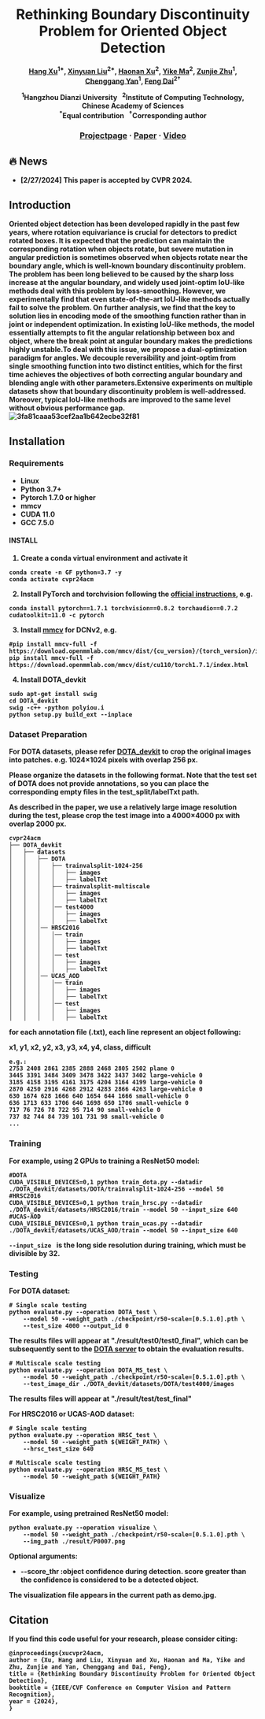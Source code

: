 <div align="center">

# <b>Rethinking Boundary Discontinuity Problem for Oriented Object Detection

[Hang Xu](https://hangxu-cv.github.io/)<sup>1*</sup>, [Xinyuan Liu](https://antxinyuan.github.io/)<sup>2*</sup>, [Haonan Xu](https://scholar.google.com/citations?user=Up_a2VAAAAAJ&hl=zh-CN)<sup>2</sup>, [Yike Ma](http://www.ict.cas.cn/sourcedb_ict_cas/cn/jssrck/201511/t20151119_4470413.html)<sup>2</sup>, [Zunjie Zhu](http://iipl.net.cn/index/team_details/id/129.aspx)<sup>1</sup>, [Chenggang Yan](https://cgyan-iipl.github.io/)<sup>1</sup>, [Feng Dai](http://www.ict.cas.cn/sourcedb_ict_cas/cn/jssrck/201404/t20140422_4096774.html)<sup>2†</sup>

<p><sup>1</sup>Hangzhou Dianzi University &nbsp;&nbsp;<sup>2</sup>Institute of Computing Technology, Chinese Academy of Sciences
<br><sup>*</sup>Equal contribution &nbsp;&nbsp;<sup>&dagger;</sup>Corresponding author<p>

### [Projectpage]() · [Paper](https://arxiv.org/abs/2305.10061) · [Video]()

</div>

## :fire: News
- **[2/27/2024]** This paper is accepted by CVPR 2024.

## Introduction
Oriented object detection has been developed rapidly in the past few years, where rotation equivariance is crucial for detectors to predict rotated boxes. It is expected that the prediction can maintain the corresponding rotation when objects rotate, but severe mutation in angular prediction is sometimes observed when objects rotate near the boundary angle, which is well-known boundary discontinuity problem. The problem has been long believed to be caused by the sharp loss increase at the angular boundary, and widely used joint-optim IoU-like methods deal with this problem by loss-smoothing. However, we experimentally find that even state-of-the-art IoU-like methods actually fail to solve the problem. On further analysis, we find that the key to solution lies in encoding mode of the smoothing function rather than in joint or independent optimization. In existing IoU-like methods, the model essentially attempts to fit the angular relationship between box and object, where the break point at angular boundary makes the predictions highly unstable.To deal with this issue, we propose a dual-optimization paradigm for angles. We decouple reversibility and joint-optim from single smoothing function into two distinct entities, which for the first time achieves the objectives of both correcting angular boundary and blending angle with other parameters.Extensive experiments on multiple datasets show that boundary discontinuity problem is well-addressed. Moreover, typical IoU-like methods are improved to the same level without obvious performance gap.
![3fa81caaa53cef2aa1b642ecbe32f81](https://github.com/HangXu-CV/cvpr24acm/blob/main/rotation_invarience.png)

## Installation
### Requirements
* Linux
* Python 3.7+
* Pytorch 1.7.0 or higher
* mmcv
* CUDA 11.0
* GCC 7.5.0

####  INSTALL
1. Create a conda virtual environment and activate it

```
conda create -n GF python=3.7 -y
conda activate cvpr24acm
```

2. Install PyTorch and torchvision following the [official instructions](https://pytorch.org/), e.g.

`conda install pytorch==1.7.1 torchvision==0.8.2 torchaudio==0.7.2 cudatoolkit=11.0 -c pytorch`

3. Install [mmcv](https://github.com/open-mmlab/mmcv) for DCNv2, e.g.

```
#pip install mmcv-full -f https://download.openmmlab.com/mmcv/dist/{cu_version}/{torch_version}/index.html
pip install mmcv-full -f https://download.openmmlab.com/mmcv/dist/cu110/torch1.7.1/index.html
```

4. Install DOTA_devkit

```
sudo apt-get install swig
cd DOTA_devkit
swig -c++ -python polyiou.i
python setup.py build_ext --inplace
```

### Dataset Preparation
For DOTA datasets, please refer [DOTA_devkit](https://github.com/CAPTAIN-WHU/DOTA_devkit) to crop the original images into patches. e.g. 1024×1024 pixels with overlap 256 px.

Please organize the datasets in the following format. Note that the test set of DOTA does not provide annotations, so you can place the corresponding empty files in the test_split/labelTxt path.

As described in the paper, we use a relatively large image resolution during the test, please crop the test image into a 4000×4000 px with overlap 2000 px.
 
```
cvpr24acm
├── DOTA_devkit
│   ├── datasets
│   │   ├── DOTA
│   │   │   ├── trainvalsplit-1024-256
│   │   │   │   ├── images
│   │   │   │   ├── labelTxt
│   │   │   ├── trainvalsplit-multiscale
│   │   │   │   ├── images
│   │   │   │   ├── labelTxt
│   │   │   │── test4000
│   │   │   │   ├── images
│   │   │   │   ├── labelTxt
│   │   │── HRSC2016
│   │   │   │── train
│   │   │   │   ├── images
│   │   │   │   ├── labelTxt
│   │   │   │── test
│   │   │   │   ├── images
│   │   │   │   ├── labelTxt
│   │   │── UCAS_AOD
│   │   │   │── train
│   │   │   │   ├── images
│   │   │   │   ├── labelTxt
│   │   │   │── test
│   │   │   │   ├── images
│   │   │   │   ├── labelTxt
```

for each annotation file (.txt), each line represent an object following:

x1, y1, x2, y2, x3, y3, x4, y4, class, difficult

```
e.g.:
2753 2408 2861 2385 2888 2468 2805 2502 plane 0
3445 3391 3484 3409 3478 3422 3437 3402 large-vehicle 0
3185 4158 3195 4161 3175 4204 3164 4199 large-vehicle 0
2870 4250 2916 4268 2912 4283 2866 4263 large-vehicle 0
630 1674 628 1666 640 1654 644 1666 small-vehicle 0
636 1713 633 1706 646 1698 650 1706 small-vehicle 0
717 76 726 78 722 95 714 90 small-vehicle 0
737 82 744 84 739 101 731 98 small-vehicle 0
...
```

### Training
For example, using 2 GPUs to training a ResNet50 model:
```
#DOTA
CUDA_VISIBLE_DEVICES=0,1 python train_dota.py --datadir ./DOTA_devkit/datasets/DOTA/trainvalsplit-1024-256 --model 50 
#HRSC2016
CUDA_VISIBLE_DEVICES=0,1 python train_hrsc.py --datadir ./DOTA_devkit/datasets/HRSC2016/train --model 50 --input_size 640
#UCAS-AOD
CUDA_VISIBLE_DEVICES=0,1 python train_ucas.py --datadir ./DOTA_devkit/datasets/UCAS_AOD/train --model 50 --input_size 640
```
`--input_size ` is the long side resolution during training,  which must be divisible by 32.

### Testing

For DOTA dataset:
```
# Single scale testing
python evaluate.py --operation DOTA_test \
    --model 50 --weight_path ./checkpoint/r50-scale=[0.5.1.0].pth \
    --test_size 4000 --output_id 0
```
The results files will appear at "./result/test0/test0_final", which can be subsequently sent to the [DOTA server](http://bed4rs.net:8001/login/) to obtain the evaluation results.
```
# Multiscale scale testing
python evaluate.py --operation DOTA_MS_test \
    --model 50 --weight_path ./checkpoint/r50-scale=[0.5.1.0].pth \
    --test_image_dir ./DOTA_devkit/datasets/DOTA/test4000/images
```
The results files will appear at "./result/test/test_final"

For HRSC2016 or UCAS-AOD dataset:
```
# Single scale testing
python evaluate.py --operation HRSC_test \
    --model 50 --weight_path ${WEIGHT_PATH} \
    --hrsc_test_size 640 
```
```
# Multiscale scale testing
python evaluate.py --operation HRSC_MS_test \
    --model 50 --weight_path ${WEIGHT_PATH} 
```

### Visualize
For example, using pretrained ResNet50 model:
```
python evaluate.py --operation visualize \
    --model 50 --weight_path ./checkpoint/r50-scale=[0.5.1.0].pth \
    --img_path ./result/P0007.png
```

Optional arguments:
* --score_thr :object confidence during detection. score greater than the confidence is considered to be a detected object.

The visualization file appears in the current path as demo.jpg.

## Citation

If you find this code useful for your research, please consider citing:
```
@inproceedings{xucvpr24acm,
author = {Xu, Hang and Liu, Xinyuan and Xu, Haonan and Ma, Yike and Zhu, Zunjie and Yan, Chenggang and Dai, Feng},
title = {Rethinking Boundary Discontinuity Problem for Oriented Object Detection},
booktitle = {IEEE/CVF Conference on Computer Vision and Pattern Recognition},
year = {2024},
}
```
